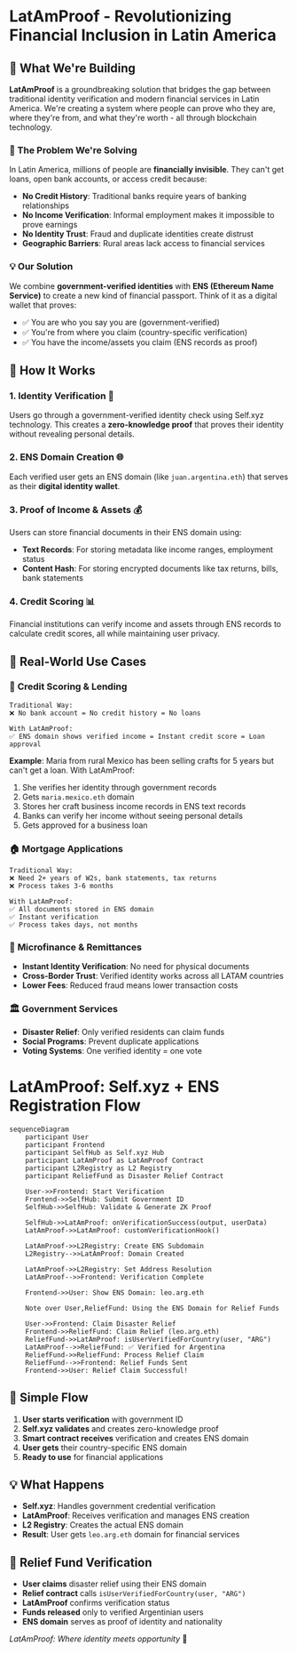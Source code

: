 # LatAmProof - Revolutionizing Financial Inclusion in Latin America

## 🌟 What We're Building

**LatAmProof** is a groundbreaking solution that bridges the gap between traditional identity verification and modern financial services in Latin America. We're creating a system where people can prove who they are, where they're from, and what they're worth - all through blockchain technology.

### 🎯 The Problem We're Solving

In Latin America, millions of people are **financially invisible**. They can't get loans, open bank accounts, or access credit because:

- **No Credit History**: Traditional banks require years of banking relationships
- **No Income Verification**: Informal employment makes it impossible to prove earnings
- **No Identity Trust**: Fraud and duplicate identities create distrust
- **Geographic Barriers**: Rural areas lack access to financial services

### 💡 Our Solution

We combine **government-verified identities** with **ENS (Ethereum Name Service)** to create a new kind of financial passport. Think of it as a digital wallet that proves:

- ✅ You are who you say you are (government-verified)
- ✅ You're from where you claim (country-specific verification)
- ✅ You have the income/assets you claim (ENS records as proof)

## 🚀 How It Works

### 1. **Identity Verification** 🔐

Users go through a government-verified identity check using Self.xyz technology. This creates a **zero-knowledge proof** that proves their identity without revealing personal details.

### 2. **ENS Domain Creation** 🌐

Each verified user gets an ENS domain (like `juan.argentina.eth`) that serves as their **digital identity wallet**.

### 3. **Proof of Income & Assets** 💰

Users can store financial documents in their ENS domain using:

- **Text Records**: For storing metadata like income ranges, employment status
- **Content Hash**: For storing encrypted documents like tax returns, bills, bank statements

### 4. **Credit Scoring** 📊

Financial institutions can verify income and assets through ENS records to calculate credit scores, all while maintaining user privacy.

## 💼 Real-World Use Cases

### 🏦 **Credit Scoring & Lending**

```
Traditional Way:
❌ No bank account = No credit history = No loans

With LatAmProof:
✅ ENS domain shows verified income = Instant credit score = Loan approval
```

**Example**: Maria from rural Mexico has been selling crafts for 5 years but can't get a loan. With LatAmProof:

1. She verifies her identity through government records
2. Gets `maria.mexico.eth` domain
3. Stores her craft business income records in ENS text records
4. Banks can verify her income without seeing personal details
5. Gets approved for a business loan

### 🏠 **Mortgage Applications**

```
Traditional Way:
❌ Need 2+ years of W2s, bank statements, tax returns
❌ Process takes 3-6 months

With LatAmProof:
✅ All documents stored in ENS domain
✅ Instant verification
✅ Process takes days, not months
```

### 💸 **Microfinance & Remittances**

- **Instant Identity Verification**: No need for physical documents
- **Cross-Border Trust**: Verified identity works across all LATAM countries
- **Lower Fees**: Reduced fraud means lower transaction costs

### 🏛️ **Government Services**

- **Disaster Relief**: Only verified residents can claim funds
- **Social Programs**: Prevent duplicate applications
- **Voting Systems**: One verified identity = one vote

# LatAmProof: Self.xyz + ENS Registration Flow

```mermaid
sequenceDiagram
    participant User
    participant Frontend
    participant SelfHub as Self.xyz Hub
    participant LatAmProof as LatAmProof Contract
    participant L2Registry as L2 Registry
    participant ReliefFund as Disaster Relief Contract

    User->>Frontend: Start Verification
    Frontend->>SelfHub: Submit Government ID
    SelfHub->>SelfHub: Validate & Generate ZK Proof

    SelfHub->>LatAmProof: onVerificationSuccess(output, userData)
    LatAmProof->>LatAmProof: customVerificationHook()

    LatAmProof->>L2Registry: Create ENS Subdomain
    L2Registry-->>LatAmProof: Domain Created

    LatAmProof->>L2Registry: Set Address Resolution
    LatAmProof-->>Frontend: Verification Complete

    Frontend->>User: Show ENS Domain: leo.arg.eth

    Note over User,ReliefFund: Using the ENS Domain for Relief Funds

    User->>Frontend: Claim Disaster Relief
    Frontend->>ReliefFund: Claim Relief (leo.arg.eth)
    ReliefFund->>LatAmProof: isUserVerifiedForCountry(user, "ARG")
    LatAmProof-->>ReliefFund: ✅ Verified for Argentina
    ReliefFund->>ReliefFund: Process Relief Claim
    ReliefFund-->>Frontend: Relief Funds Sent
    Frontend->>User: Relief Claim Successful!
```

## 🔄 Simple Flow

1. **User starts verification** with government ID
2. **Self.xyz validates** and creates zero-knowledge proof
3. **Smart contract receives** verification and creates ENS domain
4. **User gets** their country-specific ENS domain
5. **Ready to use** for financial applications

## 💡 What Happens

- **Self.xyz**: Handles government credential verification
- **LatAmProof**: Receives verification and manages ENS creation
- **L2 Registry**: Creates the actual ENS domain
- **Result**: User gets `leo.arg.eth` domain for financial services

## 🏦 Relief Fund Verification

- **User claims** disaster relief using their ENS domain
- **Relief contract** calls `isUserVerifiedForCountry(user, "ARG")`
- **LatAmProof** confirms verification status
- **Funds released** only to verified Argentinian users
- **ENS domain** serves as proof of identity and nationality

_LatAmProof: Where identity meets opportunity_ 🚀
